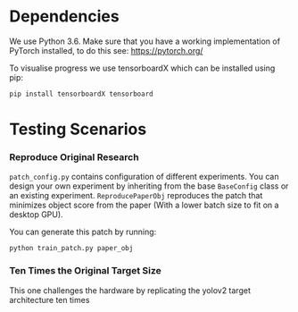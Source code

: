 # Dependencies
We use Python 3.6.
Make sure that you have a working implementation of PyTorch installed,
to do this see: https://pytorch.org/

To visualise progress we use tensorboardX which can be installed using pip:
```
pip install tensorboardX tensorboard
```

# Testing Scenarios
### Reproduce Original Research
`patch_config.py` contains configuration of different experiments.
You can design your own experiment by inheriting from the base `BaseConfig`
class or an existing experiment. `ReproducePaperObj` reproduces the patch that
minimizes object score from the paper (With a lower batch size to fit on a
desktop GPU).

You can generate this patch by running:
```
python train_patch.py paper_obj
```
### Ten Times the Original Target Size
This one challenges the hardware by replicating the yolov2 target architecture ten times
